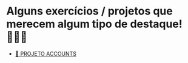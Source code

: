 # Alguns exercícios / projetos que merecem algum tipo de destaque! 👩🏻‍💻

- [🌟 PROJETO ACCOUNTS](./-5_ACCOUNTS/README.md)

